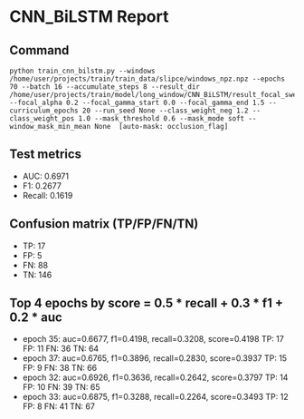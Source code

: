 # CNN_BiLSTM Report

## Command
```
python train_cnn_bilstm.py --windows /home/user/projects/train/train_data/slipce/windows_npz.npz --epochs 70 --batch 16 --accumulate_steps 8 --result_dir /home/user/projects/train/model/long_window/CNN_BiLSTM/result_focal_sweep/cw04_fg03 --focal_alpha 0.2 --focal_gamma_start 0.0 --focal_gamma_end 1.5 --curriculum_epochs 20 --run_seed None --class_weight_neg 1.2 --class_weight_pos 1.0 --mask_threshold 0.6 --mask_mode soft --window_mask_min_mean None  [auto-mask: occlusion_flag]
```

## Test metrics
- AUC: 0.6971
- F1: 0.2677
- Recall: 0.1619
## Confusion matrix (TP/FP/FN/TN)
- TP: 17
- FP: 5
- FN: 88
- TN: 146

## Top 4 epochs by score = 0.5 * recall + 0.3 * f1 + 0.2 * auc
- epoch 35: auc=0.6677, f1=0.4198, recall=0.3208, score=0.4198  TP: 17 FP: 11 FN: 36 TN: 64
- epoch 37: auc=0.6765, f1=0.3896, recall=0.2830, score=0.3937  TP: 15 FP: 9 FN: 38 TN: 66
- epoch 32: auc=0.6926, f1=0.3636, recall=0.2642, score=0.3797  TP: 14 FP: 10 FN: 39 TN: 65
- epoch 33: auc=0.6875, f1=0.3288, recall=0.2264, score=0.3493  TP: 12 FP: 8 FN: 41 TN: 67
